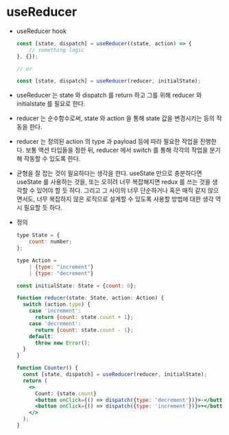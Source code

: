 # useReducer

- useReducer hook

    ```jsx
    const [state, dispatch] = useReducer((state, action) => {
    	// something logic
    }, {});

    // or

    const [state, dispatch] = useReducer(reducer, initialState);
    ```

- useReducer 는 state 와 dispatch 를 return 하고 그를 위해 reducer 와 initialstate 를 필요로 한다.
- reducer 는 순수함수로써, state 와 action 을 통해 state 값을 변경시키는 등의 작동을 한다.
- reducer 는 정의된 action 의 type 과 payload 등에 따라 필요한 작업을 진행한다. 보통 액션 타입들을 정한 뒤, reducer 에서 switch 를 통해 각각의 작업을 분기해 작동할 수 있도록 한다.

- 균형을 잘 잡는 것이 필요하다는 생각을 한다. useState 만으로 충분하다면 useState 를 사용하는 것을, 또는 오히려 너무 복잡해지면 redux 를 쓰는 것을 생각할 수 있어야 할 듯 하다. 그리고 그 사이의 너무 단순하거나 혹은 매직 같지 않으면서도, 너무 복잡하지 않은 로직으로 설계할 수 있도록 사용할 방법에 대한 생각 역시 필요할 듯 하다.

- 정의

    ```jsx
    type State = {
    	count: number;
    };

    type Action = 
    	| {type: "increment"}
    	| {type: "decrement"}

    const initialState: State = {count: 0};

    function reducer(state: State, action: Action) {
      switch (action.type) {
        case 'increment':
          return {count: state.count + 1};
        case 'decrement':
          return {count: state.count - 1};
        default:
          throw new Error();
      }
    }

    function Counter() {
      const [state, dispatch] = useReducer(reducer, initialState);
      return (
        <>
          Count: {state.count}
          <button onClick={() => dispatch({type: 'decrement'})}>-</button>
          <button onClick={() => dispatch({type: 'increment'})}>+</button>
        </>
      );
    }
    ```